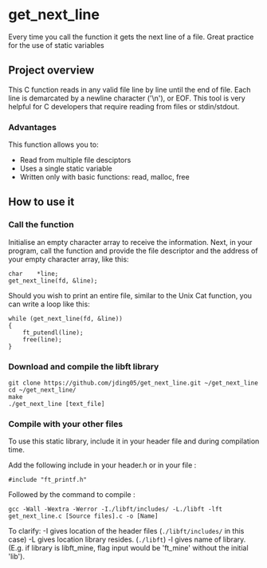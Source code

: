 # get_next_line
Every time you call the function it gets the next line of a file. Great practice for the use of static variables


## Project overview
This C function reads in any valid file line by line until the end of file. Each line is demarcated by a newline character ('\n'), or EOF. This tool is very helpful for C developers that require reading from files or stdin/stdout.

### Advantages

This function allows you to:
- Read from multiple file desciptors
- Uses a single static variable
- Written only with basic functions: read, malloc, free

## How to use it

### Call the function

Initialise an empty character array to receive the information. Next, in your program, call the function and provide the file descriptor and the address of your empty character array, like this:

```
char	*line;
get_next_line(fd, &line);
```

Should you wish to print an entire file, similar to the Unix Cat function, you can write a loop like this:

```
while (get_next_line(fd, &line))
{
	ft_putendl(line);
	free(line);
}
```

### Download and compile the libft library

```
git clone https://github.com/jding05/get_next_line.git ~/get_next_line
cd ~/get_next_line/
make
./get_next_line [text_file]
```

### Compile with your other files 

To use this static library, include it in your header file and during compilation time.

Add the following include in your header.h or in your file :
```
#include "ft_printf.h"
```
Followed by the command to compile :
```
gcc -Wall -Wextra -Werror -I./libft/includes/ -L./libft -lft  get_next_line.c [Source files].c -o [Name]
```

To clarify:
-I gives location of the header files (`./libft/includes/` in this case)
-L gives location library resides. (`./libft`)
-l gives name of library. (E.g. if library is libft_mine, flag input would be 'ft_mine' without the initial 'lib').
